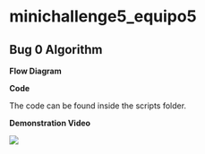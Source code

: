 # minichallenge5_equipo5

## Bug 0 Algorithm 

**Flow Diagram**

**Code**

The code can be found inside the scripts folder.

**Demonstration Video**

[![](https://markdown-videos-api.jorgenkh.no/youtube/38aKj86BITU )](https://youtu.be/38aKj86BITU )
